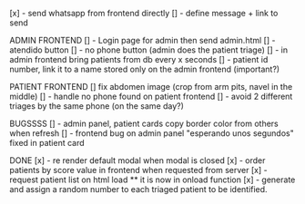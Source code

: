 
[x] - send whatsapp from frontend directly
    [] - define message + link to send


ADMIN FRONTEND
[] - Login page for admin then send admin.html
[] - atendido button
[] - no phone button (admin does the patient triage)
[] - in admin frontend bring patients from db every x seconds
[] - patient id number, link it to a name stored only on the admin frontend (important?)

PATIENT FRONTEND
[]  fix abdomen image (crop from arm pits, navel in the middle)
[] - handle no phone found on patient frontend
[] - avoid 2 different triages by the same phone (on the same day?)


BUGSSSS
[] - admin panel, patient cards copy border color from others when refresh
[] - frontend bug on admin panel "esperando unos segundos" fixed in patient card

DONE
[x] - re render default modal when modal is closed
[x] - order patients by score value in frontend when requested from server
[x] - request patient list on html load ** it is now in onload function
[x] - generate and assign a random number to each triaged patient to be identified.
